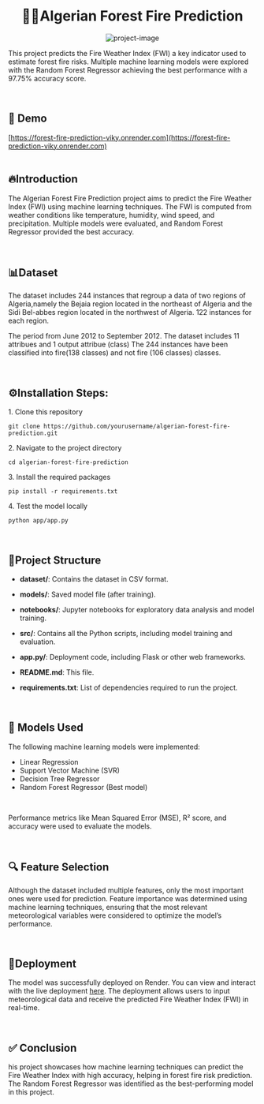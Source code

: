 <h1 align="center" id="title">🌳🔥Algerian Forest Fire Prediction</h1>

<p align="center"><img src="https://socialify.git.ci/paul0070-23/Forest_Fire_Prediction/image?name=1&amp;owner=1&amp;pattern=Charlie%20Brown&amp;stargazers=1&amp;theme=Dark" alt="project-image"></p>

<p id="description">This project predicts the Fire Weather Index (FWI) a key indicator used to estimate forest fire risks. Multiple machine learning models were explored with the Random Forest Regressor achieving the best performance with a 97.75% accuracy score.</p>
<br>
<h2>🚀 Demo</h2>


[https://forest-fire-prediction-viky.onrender.com](https://forest-fire-prediction-viky.onrender.com)
<br>
<br>

<h2>🔥Introduction</h2>
<p>The Algerian Forest Fire Prediction project aims to predict the Fire Weather Index (FWI) using machine learning techniques. The FWI is computed from weather conditions like temperature, humidity, wind speed, and precipitation. Multiple models were evaluated, and Random Forest Regressor provided the best accuracy.</p>
<br>

<h2>📊Dataset</h2>
<p>The dataset includes 244 instances that regroup a data of two regions of Algeria,namely the Bejaia region located in the northeast of Algeria and the Sidi Bel-abbes region located in the northwest of Algeria.
122 instances for each region.

The period from June 2012 to September 2012. The dataset includes 11 attribues and 1 output attribue (class) The 244 instances have been classified into fire(138 classes) and not fire (106 classes) classes.</p>
<br>
<h2>⚙️Installation Steps:</h2>

<p>1. Clone this repository</p>

```
git clone https://github.com/yourusername/algerian-forest-fire-prediction.git
```

<p>2. Navigate to the project directory</p>

```
cd algerian-forest-fire-prediction
```

<p>3. Install the required packages</p>

```
pip install -r requirements.txt
```

<p>4. Test the model locally</p>

```
python app/app.py
```

  <br>

  <h2>📁Project Structure</h2>

* <b>dataset/</b>: Contains the dataset in CSV format.

* <b>models/</b>: Saved model file (after training).

* <b>notebooks/</b>: Jupyter notebooks for exploratory data analysis and model training.
* <b>src/</b>: Contains all the Python scripts, including model training and evaluation.

* <b>app.py/</b>: Deployment code, including Flask or other web frameworks.

* <b>README.md</b>: This file.

* <b>requirements.txt</b>: List of dependencies required to run the project.

<br>
<h2>🤖 Models Used</h2>

The following machine learning models were implemented:

*   Linear Regression
*   Support Vector Machine (SVR)
*   Decision Tree Regressor
*   Random Forest Regressor (Best model)

<br>
<p>Performance metrics like Mean Squared Error (MSE), R² score, and accuracy were used to evaluate the models.</p>
<br>
<h2>🔍 Feature Selection</h2>

<p>Although the dataset included multiple features, only the most important ones were used for prediction. Feature importance was determined using machine learning techniques, ensuring that the most relevant meteorological variables were considered to optimize the model’s performance.</p>

<br>

<h2>🚀Deployment</h2>

<p>The model was successfully deployed on Render. You can view and interact with the live deployment <a href="https://forest-fire-prediction-viky.onrender.com">here</a>. The deployment allows users to input meteorological data and receive the predicted Fire Weather Index (FWI) in real-time.</p>

<br>
<h2>✅ Conclusion</h2>

<p>his project showcases how machine learning techniques can predict the Fire Weather Index with high accuracy, helping in forest fire risk prediction. The Random Forest Regressor was identified as the best-performing model in this project.</p>
<br>
